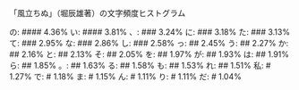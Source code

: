 
「風立ちぬ」（堀辰雄著）の文字頻度ヒストグラム

の: #### 4.36%
い: #### 3.81%
、: ### 3.24%
に: ### 3.18%
た: ### 3.13%
て: ### 2.95%
な: ### 2.86%
し: ### 2.58%
っ: ## 2.45%
う: ## 2.27%
か: ## 2.16%
と: ## 2.13%
そ: ## 2.05%
を: ## 1.97%
が: ## 1.93%
は: ## 1.91%
ら: ## 1.85%
。: ## 1.63%
る: ## 1.58%
も: ## 1.53%
れ: ## 1.51%
私: # 1.27%
で: # 1.18%
ま: # 1.15%
ん: # 1.11%
り: # 1.11%
だ: # 1.04%